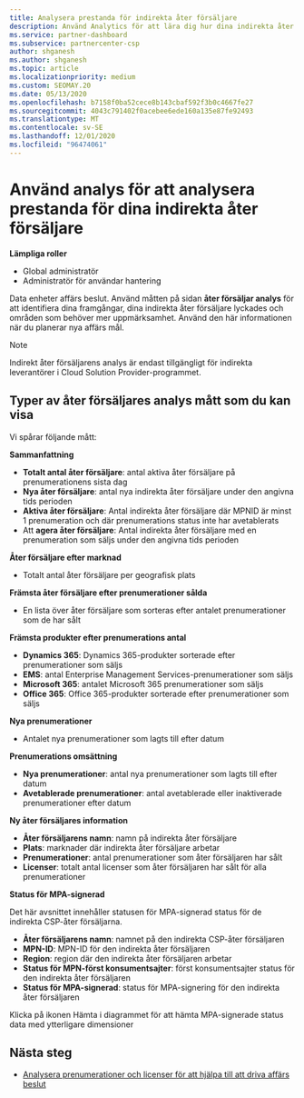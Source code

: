 ```yaml
---
title: Analysera prestanda för indirekta åter försäljare
description: Använd Analytics för att lära dig hur dina indirekta åter försäljare gör, både deras framgångar och områden som kan behöva mer uppmärksamhet.
ms.service: partner-dashboard
ms.subservice: partnercenter-csp
author: shganesh
ms.author: shganesh
ms.topic: article
ms.localizationpriority: medium
ms.custom: SEOMAY.20
ms.date: 05/13/2020
ms.openlocfilehash: b7158f0ba52cece8b143cbaf592f3b0c4667fe27
ms.sourcegitcommit: 4043c791402f0acebee6ede160a135e87fe92493
ms.translationtype: MT
ms.contentlocale: sv-SE
ms.lasthandoff: 12/01/2020
ms.locfileid: "96474061"
---
```

# <a name="use-analytics-to-analyze-the-performance-of-your-indirect-resellers"></a>Använd analys för att analysera prestanda för dina indirekta åter försäljare

**Lämpliga roller**

- Global administratör
- Administratör för användar hantering


Data enheter affärs beslut. Använd måtten på sidan **åter försäljar analys** för att identifiera dina framgångar, dina indirekta åter försäljare lyckades och områden som behöver mer uppmärksamhet. Använd den här informationen när du planerar nya affärs mål.

> [!NOTE]
> Indirekt åter försäljarens analys är endast tillgängligt för indirekta leverantörer i Cloud Solution Provider-programmet.

## <a name="types-of-reseller-analytics-metrics-you-can-view"></a>Typer av åter försäljares analys mått som du kan visa

Vi spårar följande mått:

**Sammanfattning**  
 - **Totalt antal åter försäljare**: antal aktiva åter försäljare på prenumerationens sista dag  
 - **Nya åter försäljare**: antal nya indirekta åter försäljare under den angivna tids perioden  
 - **Aktiva åter försäljare**: Antal indirekta åter försäljare där MPNID är minst 1 prenumeration och där prenumerations status inte har avetablerats  
 - Att **agera åter försäljare**: Antal indirekta åter försäljare med en prenumeration som säljs under den angivna tids perioden  

**Åter försäljare efter marknad**  
 - Totalt antal åter försäljare per geografisk plats  

**Främsta åter försäljare efter prenumerationer sålda**
 - En lista över åter försäljare som sorteras efter antalet prenumerationer som de har sålt  

**Främsta produkter efter prenumerations antal**  
 - **Dynamics 365**: Dynamics 365-produkter sorterade efter prenumerationer som säljs  
 - **EMS**: antal Enterprise Management Services-prenumerationer som säljs  
 - **Microsoft 365**: antalet Microsoft 365 prenumerationer som säljs  
 - **Office 365**: Office 365-produkter sorterade efter prenumerationer som säljs  

**Nya prenumerationer**  
 - Antalet nya prenumerationer som lagts till efter datum  

**Prenumerations omsättning**  
 - **Nya prenumerationer**: antal nya prenumerationer som lagts till efter datum  
 - **Avetablerade prenumerationer**: antal avetablerade eller inaktiverade prenumerationer efter datum  

**Ny åter försäljares information**  
 - **Åter försäljarens namn**: namn på indirekta åter försäljare  
 - **Plats**: marknader där indirekta åter försäljare arbetar  
 - **Prenumerationer**: antal prenumerationer som åter försäljaren har sålt  
 - **Licenser**: totalt antal licenser som åter försäljaren har sålt för alla prenumerationer  

**Status för MPA-signerad**

Det här avsnittet innehåller statusen för MPA-signerad status för de indirekta CSP-åter försäljarna.

 - **Åter försäljarens namn**: namnet på den indirekta CSP-åter försäljaren
 - **MPN-ID**: MPN-ID för den indirekta åter försäljaren
 - **Region**: region där den indirekta åter försäljaren arbetar
 - **Status för MPN-först konsumentsajter**: först konsumentsajter status för den indirekta åter försäljaren
 - **Status för MPA-signerad**: status för MPA-signering för den indirekta åter försäljaren

Klicka på ikonen Hämta i diagrammet för att hämta MPA-signerade status data med ytterligare dimensioner
  
## <a name="next-steps"></a>Nästa steg

- [Analysera prenumerationer och licenser för att hjälpa till att driva affärs beslut](analyze-subscriptions-licenses.md)